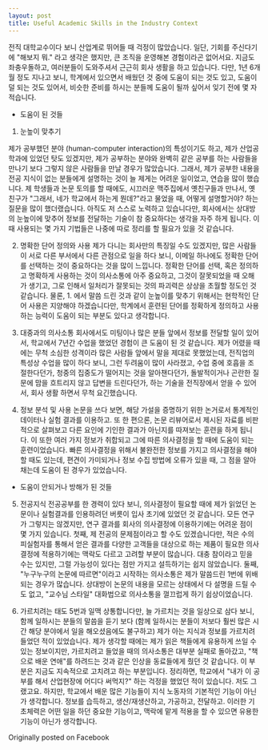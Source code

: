 ```yaml
---
layout: post
title: Useful Academic Skills in the Industry Context
---
```


전직 대학교수이다 보니 산업계로 뛰어들 때 걱정이 많았습니다. 일단, 기회를 주신다기에 "해보지 뭐." 라고 생각은 했지만, 큰 조직을 운영해본 경험이라곤 없어서요. 지금도 좌충우돌하고, 여러분들이 도와주셔서 근근히 회사 생활을 하고 있습니다. 다만, 1년 6개월 정도 지나고 보니, 학계에서 있으면서 배웠던 것 중에 도움이 되는 것도 있고, 도움이 덜 되는 것도 있어서, 비슷한 준비를 하시는 분들께 도움이 될까 싶어서 잊기 전에 몇 자 적습니다.

* 도움이 된 것들

1. 눈높이 맞추기

제가 공부했던 분야 (human-computer interaction)의 특성이기도 하고, 제가 산업공학과에 있었던 탓도 있겠지만, 제가 공부하는 분야와 완벽히 같은 공부를 하는 사람들을 만나기 보다 그렇지 않은 사람들을 만날 경우가 많았습니다. 그래서, 제가 공부한 내용을 전공 지식이 없는 분들에게 설명하는 것이 늘 제게는 어려운 일이었고, 연습을 많이 했습니다. 제 학생들과 논문 토의를 할 때에도, 시끄러운 맥주집에서 옛친구들과 만나서, 옛친구가 "그래서, 네가 학교에서 하는게 뭔데?"라고 물었을 때, 어떻게 설명할거야? 하는 질문을 많이 했더랬습니다. 아직도 저 스스로 노력하고 있습니다만, 회사에서는 상대방의 눈높이에 맞추어 정보를 전달하는 기술이 참 중요하다는 생각을 자주 하게 됩니다. 이 때 사용되는 몇 가지 기법들은 나중에 따로 정리를 할 필요가 있을 것 같습니다.

2. 명확한 단어 정의와 사용
제가 다니는 회사만의 특징일 수도 있겠지만, 많은 사람들이 서로 다른 부서에서 다른 관점으로 일을 하다 보니, 이메일 하나에도 정확한 단어를 선택하는 것이 중요하다는 것을 많이 느낍니다. 정확한 단어를 선택, 혹은 정의하고 명확하게 사용하는 것이 의사소통에 아주 중요하고, 그것이 잘못되었을 때 오해가 생기고, 그로 인해서 일처리가 잘못되는 것의 파괴력은 상상을 초월할 정도인 것 같습니다. 물론, 1. 에서 말씀 드린 것과 같이 눈높이를 맞추기 위해서는 현학적인 단어 사용은 지양해야 하겠습니다만, 학계에서 훈련된 단어를 정확하게 정의하고 사용하는 능력이 도움이 되는 부분도 있다고 생각합니다.

3. 대중과의 의사소통
회사에서도 미팅이나 많은 분들 앞에서 정보를 전달할 일이 있어서, 학교에서 7년간 수업을 했었던 경험이 큰 도움이 된 것 같습니다. 제가 어렸을 때에는 무척 소심한 성격이라 많은 사람들 앞에서 말을 제대로 못했었는데, 전직업의 특성상 수업을 많이 하다 보니, 그런 두려움이 많이 사라졌고, 수업 중에 호흡을 조절한다던가, 청중의 집중도가 떨어지는 것을 알아챈다던가, 돌발적이거나 곤란한 질문에 맘을 흐트리지 않고 답변을 드린다던가, 하는 기술을 전직장에서 얻을 수 있어서, 회사 생활 하면서 무척 요긴했습니다.

4. 정보 분석 및 사용
논문을 쓰다 보면, 해당 가설을 증명하기 위한 논거로서 통계적인 데이터나 실험 결과를 이용하고. 또 한 편으론, 논문 리뷰어로서 제시된 자료를 비판적으로 살펴보고 다른 요인에 기인한 결과가 아닌지를 따져보는 훈련을 하게 됩니다. 이 또한 여러 가지 정보가 취합되고 그에 따른 의사결정을 할 때에 도움이 되는 훈련이었습니다. 빠른 의사결정을 위해서 불완전한 정보를 가지고 의사결정을 해야 할 때도 있는데, 편견이 가미되거나 정보 수집 방법에 오류가 있을 때, 그 점을 알아채는데 도움이 된 경우가 있었습니다.

* 도움이 안되거나 방해가 된 것들

5. 전공지식
전공공부를 한 경력이 있다 보니, 의사결정이 필요할 때에 제가 읽었던 논문이나 실험결과를 인용하려던 버릇이 입사 초기에 있었던 것 같습니다. 모든 연구가 그렇지는 않겠지만, 연구 결과를 회사의 의사결정에 이용하기에는 어려운 점이 몇 가지 있습니다. 첫째, 제 전공의 문제점이라고 할 수도 있겠습니다만, 적은 수의 피실험자를 통해서 얻은 결과를 다양한 고객들을 대상으로 하는 제품이 필요한 의사결정에 적용하기에는 맥락도 다르고 고려할 부분이 많습니다. 대충 참이라고 믿을 수는 있지만, 그럴 가능성이 있다는 점만 가지고 설득하기는 쉽지 않았습니다. 둘째, "누구누구의 논문에 따르면"이라고 시작하는 의사소통은 제가 말씀드린 1번에 위배되는 경우가 많습니다. 상대방이 논문의 내용을 모르는 상태에서 다 설명을 드릴 수도 없고, "교수님 스타일" 대화법으로 의사소통을 껄끄럽게 하기 쉽상이었습니다.

6. 가르치려는 태도
5번과 일맥 상통합니다만, 늘 가르치는 것을 일상으로 삼다 보니, 함께 일하시는 분들의 말씀을 듣기 보다 (함께 일하시는 분들이 저보다 훨씬 많은 시간 해당 분야에서 일을 해오셨음에도 불구하고) 제가 아는 지식과 정보를 가르치려 들었던 적이 있었습니다. 제가 생각할 때에는 제가 읽은 책들에게 유용하게 쓰일 수 있는 정보이지만, 가르치려고 들었을 때의 의사소통은 대부분 실패로 돌아갔고, "책으로 배운 연애"를 하려드는 것과 같은 인상을 동료들에게 줬던 것 같습니다. 이 부분은 지금도 지속적으로 고치려고 하는 부분입니다.
정리하면, 학교에서 "내가 이 공부를 해서 산업현장에 어디다 써먹지?" 하는 걱정을 했었던 적이 있습니다. 저도 그랬고요. 하지만, 학교에서 배운 많은 기능들이 지식 노동자의 기본적인 기능이 아닌가 생각합니다. 정보를 습득하고, 생산/재생산하고, 가공하고, 전달하고. 이러한 기초체력은 어떤 일을 하던 중요한 기능이고, 맥락에 맡게 적용을 할 수 있으면 유용한 기능이 아닌가 생각합니다.

Originally posted on Facebook